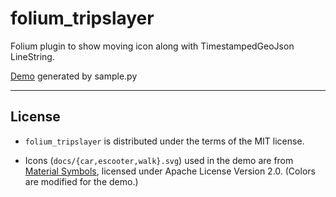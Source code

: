 # folium_tripslayer

Folium plugin to show moving icon along with TimestampedGeoJson LineString.

[Demo](https://deton.github.io/folium_tripslayer/demo.html) generated by sample.py

-----

## License

* `folium_tripslayer` is distributed under the terms of the MIT license.

* Icons (`docs/{car,escooter,walk}.svg`) used in the demo are from [Material Symbols](https://fonts.google.com/icons), licensed under Apache License Version 2.0. (Colors are modified for the demo.)
